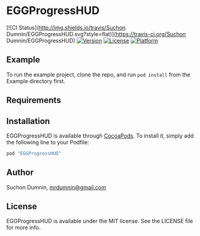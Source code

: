 # EGGProgressHUD

[![CI Status](http://img.shields.io/travis/Suchon Dumnin/EGGProgressHUD.svg?style=flat)](https://travis-ci.org/Suchon Dumnin/EGGProgressHUD)
[![Version](https://img.shields.io/cocoapods/v/EGGProgressHUD.svg?style=flat)](http://cocoapods.org/pods/EGGProgressHUD)
[![License](https://img.shields.io/cocoapods/l/EGGProgressHUD.svg?style=flat)](http://cocoapods.org/pods/EGGProgressHUD)
[![Platform](https://img.shields.io/cocoapods/p/EGGProgressHUD.svg?style=flat)](http://cocoapods.org/pods/EGGProgressHUD)

## Example

To run the example project, clone the repo, and run `pod install` from the Example directory first.

## Requirements

## Installation

EGGProgressHUD is available through [CocoaPods](http://cocoapods.org). To install
it, simply add the following line to your Podfile:

```ruby
pod "EGGProgressHUD"
```

## Author

Suchon Dumnin, mrdumnin@gmail.com

## License

EGGProgressHUD is available under the MIT license. See the LICENSE file for more info.
